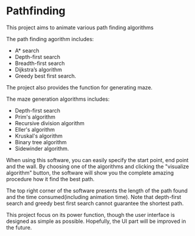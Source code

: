 # Pathfinding
This project aims to animate various path finding algorithms

The path finding agorithm includes:
- A* search
- Depth-first search
- Breadth-first search
- Dijkstra’s algorithm
- Greedy best first search.


The project also provides the function for generating maze. 

The maze generation algorithms includes:
- Depth-first search
- Prim's algorithm
- Recursive division algorithm
- Eller's algorithm
- Kruskal's algorithm
- Binary tree algorithm
- Sidewinder algorithm.


When using this software, you can easily specify the start point, end point and the wall. By choosing one of the algorithms and clicking the "visualize algorithm" button, the software will show you the complete amazing procedure how it find the best path.

The top right corner of the software presents the length of the path found and the time consumed(including animation time). Note that depth-first search and greedy best first search cannot guarantee the shortest path.

This project focus on its power function, though the user interface is designed as simple as possible. Hopefully, the UI part will be improved in the future.
